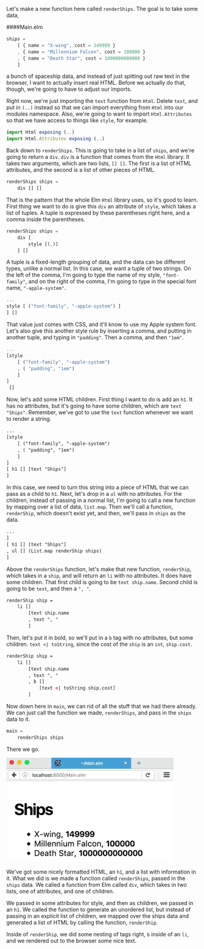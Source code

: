 Let's make a new function here called `renderShips`. The goal is to take some data, 

####Main.elm
```javascript
ships = 
    [ { name = "X-wing", cost = 149999 }
    , { name = "Millennium Falcon", cost = 100000 }
    , { name = "Death Star", cost = 1000000000000 }
    ]
```
a bunch of spaceship data, and instead of just spitting out raw text in the browser, I want to actually insert real HTML. Before we actually do that, though, we're going to have to adjust our imports.

Right now, we're just importing the `text` function from `Html`. Delete `text`, and put in `(..)` instead so that we can import everything from `Html` into our modules namespace. Also, we're going to want to import `Html.Attributes` so that we have access to things like `style`, for example.

```javascript
import Html exposing (..)
import Html.Attributes exposing (..)
```

Back down to `renderShips`. This is going to take in a list of `ships`, and we're going to return a `div`. `div` is a function that comes from the `Html` library. It takes two arguments, which are two lists, `[] []`. The first is a list of HTML attributes, and the second is a list of other pieces of HTML.

```javascript
renderShips ships =
    div [] []
```

That is the pattern that the whole Elm `Html` library uses, so it's good to learn. First thing we want to do is give this `div` an attribute of `style`, which takes a list of tuples. A tuple is expressed by these parentheses right here, and a comma inside the parentheses.

```javascript
renderShips ships =
    div [
        style [(,)]
    ] []
```

A tuple is a fixed-length grouping of data, and the data can be different types, unlike a normal list. In this case, we want a tuple of two strings. On the left of the comma, I'm going to type the name of my style, `"font-family"`, and on the right of the comma, I'm going to type in the special font name, `"-apple-system"`.

```javascript
...
style [ ("font-family", "-apple-system") ]
] []
```

That value just comes with CSS, and it'll know to use my Apple system font. Let's also give this another style rule by inserting a comma, and putting in another tuple, and typing in `"padding"`. Then a comma, and then `"1em"`.

```javascript
...
[style 
    [ ("font-family", "-apple-system") 
    , ( "padding", "1em")
    ]
]
 []
```

Now, let's add some HTML children. First thing I want to do is add an `h1`. It has no attributes, but it's going to have some children, which are `text "Ships"`. Remember, we've got to use the `text` function whenever we want to render a string.

```html
...
[style 
    [ ("font-family", "-apple-system") 
    , ( "padding", "1em")
    ]
]
[ h1 [] [text "Ships"]
]
```

In this case, we need to turn this string into a piece of HTML that we can pass as a child to `h1`. Next, let's drop in a `ul` with no attributes. For the children, instead of passing in a normal list, I'm going to call a new function by mapping over a list of data, `list.map`. Then we'll call a function, `renderShip`, which doesn't exist yet, and then, we'll pass in `ships` as the data.

```html
...
]
[ h1 [] [text "Ships"]
, ul [] (List.map renderShip ships)
]
```

Above the `renderShips` function, let's make that new function, `renderShip`, which takes in a `ship`, and will return an `li` with no attributes. It does have some children. That first child is going to be `text ship.name`. Second child is going to be `text`, and then a `", "`. 

```html
renderShip ship = 
    li []
        [text ship.name
        , text ", "
        ]
```

Then, let's put it in bold, so we'll put in a `b` tag with no attributes, but some children. `text <| toString`, since the cost of the `ship` is an `int`, `ship.cost`. 

```html
renderShip ship = 
    li []
        [text ship.name
        , text ", "
        , b []
            [text <| toString ship.cost]
        ]
```


Now down here in `main`, we can rid of all the stuff that we had there already. We can just call the function we made, `renderShips`, and pass in the `ships` data to it.

```javascript
main = 
    renderShips ships
```

There we go. 

![Formatted HTML list](../images/elm-render-html-in-the-browser-using-the-html-module-in-elm-printed-with-styles.png)

We've got some nicely formatted HTML, an `h1`, and a list with information in it. What we did is we made a function called `renderShips`, passed in the `ships` data. We called a function from Elm called `div`, which takes in two lists, one of attributes, and one of children.

We passed in some attributes for style, and then as children, we passed in an `h1`. We called the function to generate an unordered list, but instead of passing in an explicit list of children, we mapped over the ships data and generated a list of HTML by calling the function, `renderShip`.

Inside of `renderShip`, we did some nesting of tags right, `b` inside of an `li`, and we rendered out to the browser some nice text.